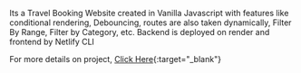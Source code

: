 Its a Travel Booking Website created in Vanilla Javascript with features like conditional rendering, Debouncing, routes are also taken dynamically, Filter By Range, Filter by Category, etc.
Backend is deployed on render and frontend by Netlify CLI

For more details on project, 
[Click Here][my-Link]{:target="_blank"}



[my-Link]:  https://www.crio.do/learn/portfolio/jeevraj-vjti/ME_QTRIPDYNAMIC


